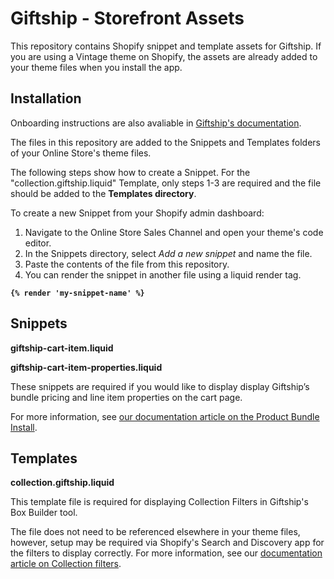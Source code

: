 # Giftship - Storefront Assets

This repository contains Shopify snippet and template assets for Giftship.
If you are using a Vintage theme on Shopify, the assets are already added to your theme files when you install the app.

## Installation

Onboarding instructions are also avaliable in [Giftship's documentation](https://docs.giftship.app/).

The files in this repository are added to the Snippets and Templates folders of your Online Store's theme files.

The following steps show how to create a Snippet. For the "collection.giftship.liquid" Template, only steps 1-3 are required and the file should be added to the **Templates directory**.

To create a new Snippet from your Shopify admin dashboard:
1. Navigate to the Online Store Sales Channel and open your theme's code editor.
2. In the Snippets directory, select *Add a new snippet* and name the file.
3. Paste the contents of the file from this repository.
4. You can render the snippet in another file using a liquid render tag.

**`{% render 'my-snippet-name' %}`**

## Snippets

**giftship-cart-item.liquid**

**giftship-cart-item-properties.liquid**

These snippets are required if you would like to display display Giftship’s bundle pricing and line item properties on the cart page.

For more information, see [our documentation article on the Product Bundle Install](https://docs.giftship.app/article/installing-product-bundle-snippets/).

## Templates

**collection.giftship.liquid**

This template file is required for displaying Collection Filters in Giftship's Box Builder tool.

The file does not need to be referenced elsewhere in your theme files, however, setup may be required via Shopify's Search and Discovery app for the filters to display correctly. For more information, see our [documentation article on Collection filters](https://docs.giftship.app/article/displaying-collection-filters-in-your-box-builder-%f0%9f%8e%81/).
